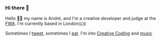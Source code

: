 ### Hi there 👋

Hello 👋🏻 my name is André, and I'm a creative developer and judge at the [FWA](https://thefwa.com). I'm currently based in London🇬🇧

Sometimes I [tweet](https://twitter.com/andrevenancio), sometimes I [eat](https://www.instagram.com/_andrevenancio/).
I'm into [Creative Coding](https://creative-coding.com) and [music](https://mod-synth.io)
